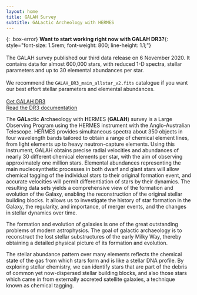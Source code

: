 ```yaml
---
layout: home
title: GALAH Survey
subtitle: GALactic Archeology with HERMES
---
```


{: .box-error}
**Want to start working right now with GALAH DR3?**{: style="font-size: 1.5rem;  font-weight: 800; line-height: 1.1;"}<br/><br/>
The GALAH survey published our third data release on 6 November 2020. It contains data for almost 600,000 stars, with reduced 1-D spectra, stellar parameters and up to 30 elemental abundances per star.<br/><br/>
We recommend the `GALAH_DR3_main_allstar_v2.fits` catalogue if you want our best effort stellar parameters and elemental abundances.
<br/><br/>
<a class="btn btn-success btn-lg get-started-btn center" href="dr3/get_the_catalogues"><i class="fa fa-download"></i> Get GALAH DR3</a><br/>
<a class="btn btn-info btn-lg get-started-btn center" href="dr3/overview"><i class="fa fa-book"></i> Read the DR3 documentation</a>

<!-- This catalogue can be [directly downloaded from here](https://cloud.datacentral.org.au/teamdata/GALAH/public/GALAH_DR3) with the name `GALAH_DR3_main_allstar_v2.fits`.<br/><br/>
Please read our [best practices for using GALAH DR3](dr3/using_the_data).

<div class="box-error">
<h3>Want to start working with GALAH data?</h3>


<p>Our recommended table of stellar parameters is <code>GALAH_DR3_main_allstar_v2.fits</code>.</p>




</div> -->

The **GAL**actic **A**rchaeology with **H**ERMES (**GALAH**) survey is a Large Observing Program using the HERMES instrument with the Anglo-Australian Telescope. HERMES provides simultaneous spectra about 350 objects in four wavelength bands tailored to obtain a range of chemical element lines, from light elements up to heavy neutron-capture elements. Using this instrument, GALAH obtains precise radial velocities and abundances of nearly 30 different chemical elements per star, with the aim of observing approximately one million stars. Elemental abundances representing the main nucleosynthetic processes in both dwarf and giant stars will allow chemical tagging of the individual stars to their original formation event, and accurate velocities will permit differentiation of stars by their dynamics. The resulting data sets yields a comprehensive view of the formation and evolution of the Galaxy, enabling the reconstruction of the original stellar building blocks. It allows us to investigate the history of star formation in the Galaxy, the regularity, and importance, of merger events, and the changes in stellar dynamics over time.

The formation and evolution of galaxies is one of the great outstanding problems of modern astrophysics. The goal of galactic archaeology is to reconstruct the lost stellar substructures of the early Milky Way, thereby obtaining a detailed physical picture of its formation and evolution.

The stellar abundance pattern over many elements reflects the chemical state of the gas from which stars form and is like a stellar DNA profile. By exploring stellar chemistry, we can identify stars that are part of the debris of common yet now-dispersed stellar building blocks, and also those stars which came in from externally accreted satellite galaxies, a technique known as chemical tagging.
